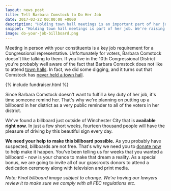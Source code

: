```yaml
---
layout: news_post
title: Tell Barbara Comstock to Do Her Job
date: 2017-03-22 00:00:00 +0000
description: "Holding town hall meetings is an important part of her job. We're raising money for a billboard to remind everyone of that fact."
snippet: "Holding town hall meetings is part of her job. We're raising money for a billboard to remind everyone of that fact."
image: do-your-job-billboard.png
---
```


Meeting in person with your constituents is a key job requirement for a Congressional representative. Unfortunately for voters, Barbara Comstock doesn't like talking to them. If you live in the 10th Congressional District you're probably well aware of the fact that Barbara Comstock does not like to attend [town halls](https://secure.politico.com/story/2017/02/barbara-comstock-no-attend-weekend-town-hall-234490). In fact, we did some digging, and it turns out that Comstock has [never held a town hall](https://dumpcomstock.com/comstock-has-never-held-a-town-hall/).

{% include fundraiser.html %}

Since Barbara Comstock doesn't want to fulfill a key duty of her job, it's time someone remind her. That's why we're planning on putting up a billboard in her district as a very public reminder to all of the voters in her district.

We've found a billboard just outside of Winchester City that is **available right now**. In just a few short weeks, fourteen thousand people will have the pleasure of driving by this beautiful sign every day.

**We need your help to make this billboard possible.** As you probably have suspected, billboards are not free. That's why we need you to [donate now](https://secure.actblue.com/contribute/page/dumpcomstock) to help make it happen. You've been telling us for weeks that you wanted a billboard - now is your chance to make that dream a reality. As a special bonus, we are going to invite all of our grassroots donors to attend a dedication ceremony along with television and print media.

*Note: Final billboard image subject to change. We're having our lawyers review it to make sure we comply with all FEC regulations etc.*

